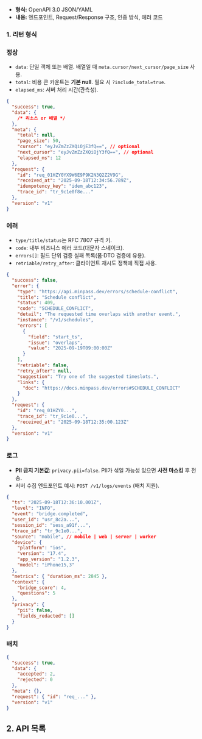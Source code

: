 - **형식:** OpenAPI 3.0 JSON/YAML
- **내용:** 엔드포인트, Request/Response 구조, 인증 방식, 에러 코드

### 1. 리턴 형식

### 정상

- `data`: 단일 객체 또는 배열. 배열일 때 `meta.cursor/next_cursor/page_size` 사용.
- `total`: 비용 큰 카운트는 **기본 null**. 필요 시 `?include_total=true`.
- `elapsed_ms`: 서버 처리 시간(관측성).

```json
{
  "success": true,
  "data": {
    /* 리소스 or 배열 */
  },
  "meta": {
    "total": null,
    "page_size": 50,
    "cursor": "eyJvZmZzZXQiOjE3fQ==", // optional
    "next_cursor": "eyJvZmZzZXQiOjY3fQ==", // optional
    "elapsed_ms": 12
  },
  "request": {
    "id": "req_01HZY0YX9W6E9P9K2N3Q2Z2V9G",
    "received_at": "2025-09-18T12:34:56.789Z",
    "idempotency_key": "idem_abc123",
    "trace_id": "tr_9c1e0f8e..."
  },
  "version": "v1"
}
```

### 에러

- `type/title/status`는 RFC 7807 규격 키.
- `code`: 내부 비즈니스 에러 코드(대문자 스네이크).
- `errors[]`: 필드 단위 검증 실패 목록(폼·DTO 검증에 유용).
- `retriable/retry_after`: 클라이언트 재시도 정책에 직접 사용.

```json
{
  "success": false,
  "error": {
    "type": "https://api.minpass.dev/errors/schedule-conflict",
    "title": "Schedule conflict",
    "status": 409,
    "code": "SCHEDULE_CONFLICT",
    "detail": "The requested time overlaps with another event.",
    "instance": "/v1/schedules",
    "errors": [
      {
        "field": "start_ts",
        "issue": "overlaps",
        "value": "2025-09-19T09:00:00Z"
      }
    ],
    "retriable": false,
    "retry_after": null,
    "suggestion": "Try one of the suggested timeslots.",
    "links": {
      "doc": "https://docs.minpass.dev/errors#SCHEDULE_CONFLICT"
    }
  },
  "request": {
    "id": "req_01HZY0...",
    "trace_id": "tr_9c1e0...",
    "received_at": "2025-09-18T12:35:00.123Z"
  },
  "version": "v1"
}
```

### 로그

- **PII 금지 기본값**: `privacy.pii=false`. PII가 섞일 가능성 있으면 **사전 마스킹** 후 전송.
- 서버 수집 엔드포인트 예시: `POST /v1/logs/events` (배치 지원).

```json
{
  "ts": "2025-09-18T12:36:10.001Z",
  "level": "INFO",
  "event": "bridge.completed",
  "user_id": "usr_8c2a...",
  "session_id": "sess_a91f...",
  "trace_id": "tr_9c1e0...",
  "source": "mobile", // mobile | web | server | worker
  "device": {
    "platform": "ios",
    "version": "17.4",
    "app_version": "1.2.3",
    "model": "iPhone15,3"
  },
  "metrics": { "duration_ms": 2845 },
  "context": {
    "bridge_score": 4,
    "questions": 5
  },
  "privacy": {
    "pii": false,
    "fields_redacted": []
  }
}
```

### 배치

```json
{
  "success": true,
  "data": {
    "accepted": 2,
    "rejected": 0
  },
  "meta": {},
  "request": { "id": "req_..." },
  "version": "v1"
}
```

## 2. API 목록
